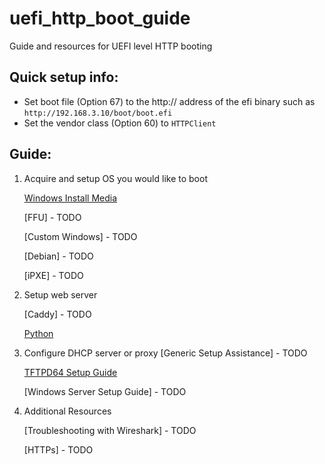 # uefi_http_boot_guide
Guide and resources for UEFI level HTTP booting

## Quick setup info:
 * Set boot file (Option 67) to the http:// address of the efi binary such as `http://192.168.3.10/boot/boot.efi`
 * Set the vendor class (Option 60) to `HTTPClient`

## Guide:
1. Acquire and setup OS you would like to boot

   [Windows Install Media](pages/os/windows.md)

   [FFU] - TODO

   [Custom Windows] - TODO

   [Debian] - TODO

   [iPXE] - TODO
1. Setup web server

   [Caddy] - TODO

   [Python](pages/web/python.md)
1. Configure DHCP server or proxy
   [Generic Setup Assistance]  - TODO

   [TFTPD64 Setup Guide](pages/TFTPD64.md)

   [Windows Server Setup Guide] - TODO

1. Additional Resources

   [Troubleshooting with Wireshark] - TODO

   [HTTPs] - TODO

